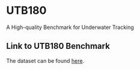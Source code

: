 # UTB180
A High-quality Benchmark for Underwater Tracking

## Link to UTB180 Benchmark

The dataset can be found [here](https://kuacae-my.sharepoint.com/:f:/g/personal/100060517_ku_ac_ae/Ep8UCxoUWDhMj0BkFFN-Kk4B57-_Vq1Kvh8ixIom5ZD85Q?e=cNBziT). 


